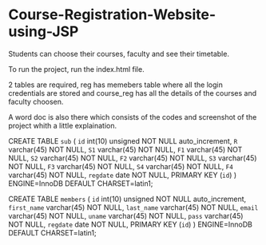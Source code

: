 # Course-Registration-Website-using-JSP

Students can choose their courses, faculty and see their timetable.

To run the project, run the index.html file.

2 tables are required, reg has memebers table where all the login credentials are stored and course_reg has all the details of the courses and faculty choosen.

A word doc is also there which consists of the codes and screenshot of the project whith a little explaination.


CREATE TABLE `sub` (
  `id` int(10) unsigned NOT NULL auto_increment,
  `R` varchar(45) NOT NULL,
  `S1` varchar(45) NOT NULL,
  `F1` varchar(45) NOT NULL,
  `S2` varchar(45) NOT NULL,
  `F2` varchar(45) NOT NULL,
  `S3` varchar(45) NOT NULL,
  `F3` varchar(45) NOT NULL,
  `S4` varchar(45) NOT NULL,
  `F4` varchar(45) NOT NULL,
  `regdate` date NOT NULL,
  PRIMARY KEY  (`id`)
) ENGINE=InnoDB DEFAULT CHARSET=latin1;


CREATE TABLE `members` (
  `id` int(10) unsigned NOT NULL auto_increment,
  `first_name` varchar(45) NOT NULL,
  `last_name` varchar(45) NOT NULL,
  `email` varchar(45) NOT NULL,
  `uname` varchar(45) NOT NULL,
  `pass` varchar(45) NOT NULL,
  `regdate` date NOT NULL,
  PRIMARY KEY  (`id`)
) ENGINE=InnoDB DEFAULT CHARSET=latin1;
